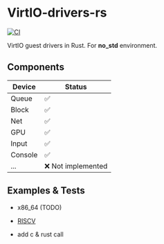 # VirtIO-drivers-rs

[![CI](https://github.com/rcore-os/virtio-drivers/workflows/CI/badge.svg?branch=master)](https://github.com/rcore-os/virtio-drivers/actions)

VirtIO guest drivers in Rust. For **no_std** environment.

## Components

| Device   | Status              |
| -------- | ------------------- |
| Queue    | ✅                 |
| Block    | ✅                 |
| Net      | ✅                 |
| GPU      | ✅                 |
| Input    | ✅                 |
| Console  | ✅                 |
| ...      | ❌ Not implemented |

## Examples & Tests

* x86_64 (TODO)

* [RISCV](./examples/riscv)
* add c & rust call 
